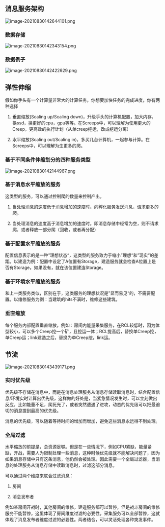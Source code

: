## 消息服务架构

![image-20210830142644101.png](https://upload-images.jianshu.io/upload_images/26257383-bae4be6b1070dc6e.png?imageMogr2/auto-orient/strip%7CimageView2/2/w/1240)


### 数据存储

![image-20210830142343154.png](https://upload-images.jianshu.io/upload_images/26257383-5e39cf95a2f4548a.png?imageMogr2/auto-orient/strip%7CimageView2/2/w/1240)


### 数据例子

![image-20210830142422629.png](https://upload-images.jianshu.io/upload_images/26257383-1739eb602301380a.png?imageMogr2/auto-orient/strip%7CimageView2/2/w/1240)


## 弹性伸缩

假如你手头有一个计算量非常大的计算任务，你想要加快任务的完成进度，你有两种选择

1.  垂直缩放(Scaling up/Scaling down)，升级手头的计算机配置，加大内存，换ssd，换更好的cpu，gpu等等。在Screeps中，可以理解为使用更大的Creep，更高效的执行计划（从单creep挖运，改成挖运分离）

2.  水平缩放(Scaling out/Scaling in)，多买几台计算机，一起参与计算。在Screeps中，可以理解为生更多的爬。

### 基于不同条件伸缩划分的四种服务类型

![image-20210830142144967.png](https://upload-images.jianshu.io/upload_images/26257383-0ec4377b371ab080.png?imageMogr2/auto-orient/strip%7CimageView2/2/w/1240)


### 基于消息水平缩放的服务

这类型的服务，可以通过控制爬的数量来控制产出。

1.  当处理消息的速度低于消息增加的速度时，向孵化服务发送消息，请求更多的爬。

2.  当处理消息的速度高于消息增加的速度时，即消息存储中经常为空，则不请求爬，或者释放一部分爬（回收，或者再分配）

### 基于配置水平缩放的服务

配置信息表示的是一种”理想状态“，这类型的服务致力于缩小”理想“和”现实“的差距。以建造为例：配置中设定了A位置有Storage，建造服务就会检查A位置上是否有Storage，如果没有，就在该位置建造Storage。

### 基于环境水平缩放的服务

和上一类服务类似，区别在于，这类服务的理想状况是”显而易见“的，不需要配置。以维修服务为例：当建筑的hits不满时，维修这些建筑。

### 垂直缩放

每个服务内部配置垂直缩放，例如：房间内能量采集服务，在RCL较低时，因为体型较小，可以多个Creep挖一个矿，且挖运一体；RCL提高后，替换单Creep挖，单Creep运；link建造之后，替换为单Creep挖，link运。

## 节流

![image-20210830143439171.png](https://upload-images.jianshu.io/upload_images/26257383-abf6dd50d1cc6acd.png?imageMogr2/auto-orient/strip%7CimageView2/2/w/1240)


### 实时优先级

优先级不存储在消息中，而是在消息处理服务从消息存储读取消息时，结合配置信息/环境实时计算出优先级，这样做的好处是，当紧急情况发生时，可以立刻做出反应，比如能量不足，爬死光了，或者突然遭遇了进攻，动态的优先级可以把最迫切的消息提到最高的优先级。

消息的优先级，可以随着等待时间的增加而增加，避免这些消息永远得不到处理。

### 全局过滤

水平缩放的前提是，总资源足够。但是在一些情况下，例如CPU紧缺，能量紧缺，开战，需要人为限制处理一些消息，这种时候优先级就不能解决问题了，因为如果消息存储中只有这条消息，他仍然会被处理。因此需要一个全局过滤器，当消息的处理服务从消息存储中读取消息时，过滤这部分消息。

可以通过两个维度来联合过滤消息：

1.  房间

2.  消息发布者

例如某房间开战时，其他房间的维修，建造服务都可以暂停，但是战斗房间的维修服务不能暂停，这里体现了房间维度过滤的必要性。采集服务可以全部暂停，这就体现了消息发布者维度过滤的必要性。两者结合，可以灵活处理各种突发事件。